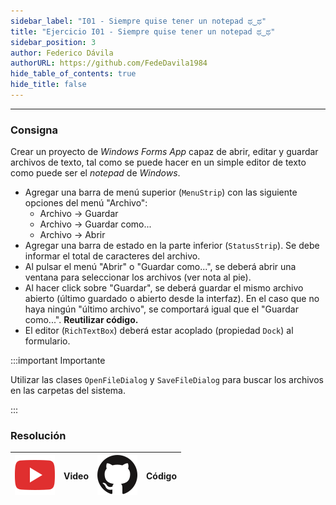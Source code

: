 ```yaml
---
sidebar_label: "I01 - Siempre quise tener un notepad ಥ‿ಥ"
title: "Ejercicio I01 - Siempre quise tener un notepad ಥ‿ಥ"
sidebar_position: 3
author: Federico Dávila
authorURL: https://github.com/FedeDavila1984
hide_table_of_contents: true
hide_title: false
---
```

---

### Consigna
Crear un proyecto de *Windows Forms App* capaz de abrir, editar y guardar archivos de texto, tal como se puede hacer en un simple editor de texto como puede ser el *notepad* de *Windows*.

* Agregar una barra de menú superior (`MenuStrip`) con las siguiente opciones del menú "Archivo":
    * Archivo -> Guardar
    * Archivo -> Guardar como...
    * Archivo -> Abrir
* Agregar una barra de estado en la parte inferior (`StatusStrip`). Se debe informar el total de caracteres del archivo. 
* Al pulsar el menú "Abrir" o "Guardar como...", se deberá abrir una ventana para seleccionar los archivos (ver nota al pie).
* Al hacer click sobre "Guardar", se deberá guardar el mismo archivo abierto (último guardado o abierto desde la interfaz). En el caso que no haya ningún "último archivo", se comportará igual que el "Guardar como...". **Reutilizar código.**
* El editor (`RichTextBox`) deberá estar acoplado (propiedad `Dock`) al formulario.

:::important Importante

Utilizar las clases `OpenFileDialog` y `SaveFileDialog` para buscar los archivos en las carpetas del sistema. 

:::

### Resolución
| ![img](/base/youtube.svg) | Video | ![img](/base/github.svg) | Código |
| :-----------------------: | :---: | :----------------------: | :----: |